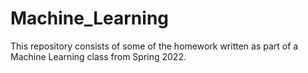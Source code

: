 # Machine_Learning

This repository consists of some of the homework written as part of a Machine Learning class from Spring 2022.
